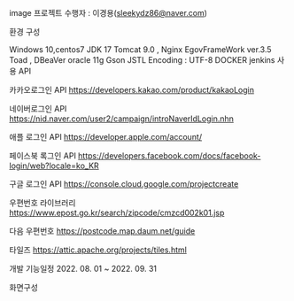 image
프로젝트 수행자 : 이경용(sleekydz86@naver.com)

환경 구성

Windows 10,centos7
JDK 17
Tomcat 9.0 , Nginx
EgovFrameWork ver.3.5
Toad , DBeaVer
oracle 11g
Gson
JSTL
Encoding : UTF-8
DOCKER
jenkins
사용 API

카카오로그인 API https://developers.kakao.com/product/kakaoLogin

네이버로그인 API https://nid.naver.com/user2/campaign/introNaverIdLogin.nhn

애플 로그인 API https://developer.apple.com/account/

페이스북 록그인 API https://developers.facebook.com/docs/facebook-login/web?locale=ko_KR

구글 로그인 API https://console.cloud.google.com/projectcreate

우편번호 라이브러리 https://www.epost.go.kr/search/zipcode/cmzcd002k01.jsp

다음 우편번호 https://postcode.map.daum.net/guide

타일즈 https://attic.apache.org/projects/tiles.html

개발 기능일정 2022. 08. 01 ~ 2022. 09. 31

화면구성

